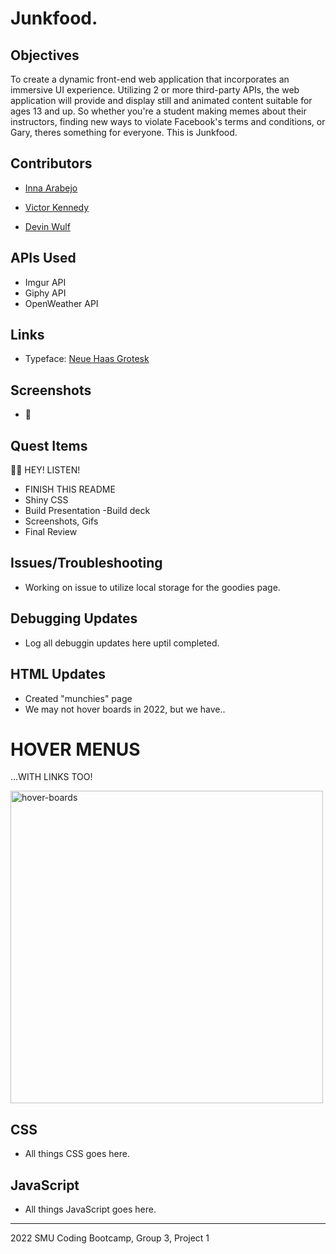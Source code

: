 # Junkfood.

## **Objectives**
To create a dynamic front-end web application that incorporates an immersive UI experience. Utilizing 2 or more third-party APIs, the web application will provide and display still and animated content suitable for ages 13 and up. So whether you're a student making memes about their instructors, finding new ways to violate Facebook's terms and conditions, or Gary, theres something for everyone. This is Junkfood.

## Contributors

* [Inna Arabejo](https://github.com/inna-arabejo)

* [Victor Kennedy](https://github.com/Victorini1)

* [Devin Wulf](https://github.com/wulfsounds)

## APIs Used

* Imgur API
* Giphy API
* OpenWeather API

## Links

* Typeface: [Neue Haas Grotesk]('https://fonts.adobe.com/designers/christian-schwartz')

## Screenshots

* 📸

## Quest Items

🧚🏻  HEY! LISTEN!

* FINISH THIS README
* Shiny CSS
* Build Presentation
    -Build deck
* Screenshots, Gifs
* Final Review

## Issues/Troubleshooting

* Working on issue to utilize local storage for the goodies page.

## Debugging Updates

* Log all debuggin updates here uptil completed.

## HTML Updates

* Created "munchies" page
* We may not hover boards in 2022, but we have..
# HOVER MENUS
...WITH LINKS TOO!

<img src="https://i.makeagif.com/media/10-20-2015/q-6xYu.gif" alt="hover-boards" width="500px" />


## CSS

* All things CSS goes here.

## JavaScript

* All things JavaScript goes here.

------------------------------------------------------
2022 SMU Coding Bootcamp, Group 3, Project 1